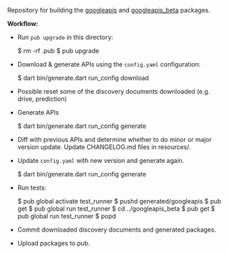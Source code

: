 Repository for building the [googleapis] and [googleapis_beta] packages.

**Workflow:**

- Run `pub upgrade` in this directory:

    $ rm -rf .pub
    $ pub upgrade

- Download & generate APIs using the `config.yaml` configuration:

    $ dart bin/generate.dart run_config download

- Possible reset some of the discovery documents downloaded (e.g. drive,
  prediction)

- Generate APIs

    $ dart bin/generate.dart run_config generate

- Diff with previous APIs and determine whether to do minor or major version
  update. Update CHANGELOG.md files in resources/.

- Update `config.yaml` with new version and generate again.

    $ dart bin/generate.dart run_config generate

- Run tests:

    $ pub global activate test_runner
    $ pushd generated/googleapis
    $ pub get
    $ pub global run test_runner
    $ cd ../googleapis_beta
    $ pub get
    $ pub global run test_runner
    $ popd

- Commit downloaded discovery documents and generated packages.

- Upload packages to pub.

[googleapis]: https://pub.dartlang.org/packages/googleapis
[googleapis_beta]: https://pub.dartlang.org/packages/googleapis_beta
